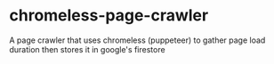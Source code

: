 # chromeless-page-crawler
A page crawler that uses chromeless (puppeteer) to gather page load duration then stores it in google's firestore
